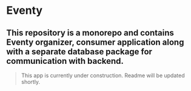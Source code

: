 # Eventy

## This repository is a monorepo and contains Eventy organizer, consumer application along with a separate database package for communication with backend.

> This app is currently under construction.
> Readme will be updated shortly.